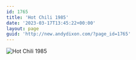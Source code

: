 ```yaml
---
id: 1765
title: 'Hot Chili 1985'
date: '2023-03-17T13:45:22+00:00'
layout: page
guid: 'http://new.andydixon.com/?page_id=1765'
---
```


![Hot Chili 1985](https://i0.wp.com/assets.g8x2.ldn.idrivee2-23.com/posters/Hot%20Chili%201985%2001.jpg?w=1200&ssl=1 "Hot Chili 1985")